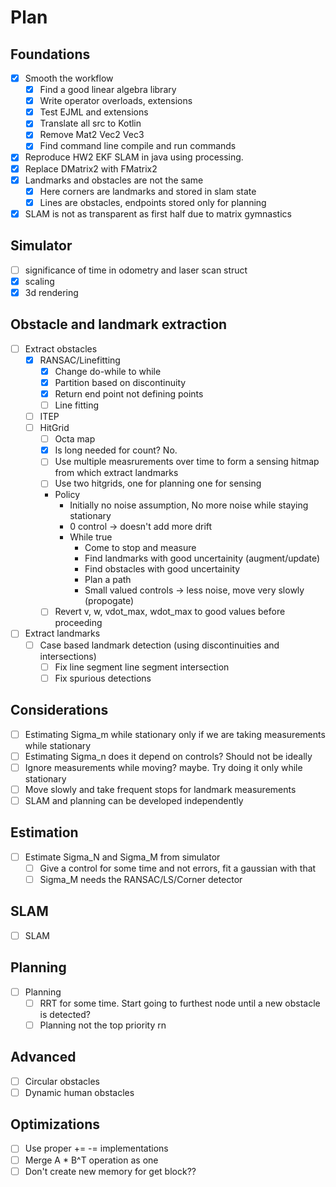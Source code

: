 # Plan

## Foundations
- [x] Smooth the workflow
    - [x] Find a good linear algebra library
    - [x] Write operator overloads, extensions
    - [x] Test EJML and extensions
    - [x] Translate all src to Kotlin
    - [x] Remove Mat2 Vec2 Vec3
    - [x] Find command line compile and run commands
- [x] Reproduce HW2 EKF SLAM in java using processing.
- [x] Replace DMatrix2 with FMatrix2
- [x] Landmarks and obstacles are not the same
    - [x] Here corners are landmarks and stored in slam state
    - [x] Lines are obstacles, endpoints stored only for planning
- [x] SLAM is not as transparent as first half due to matrix gymnastics

## Simulator
- [ ] significance of time in odometry and laser scan struct
- [x] scaling
- [x] 3d rendering

## Obstacle and landmark extraction
- [ ] Extract obstacles
    - [x] RANSAC/Linefitting
        - [x] Change do-while to while
        - [x] Partition based on discontinuity
        - [x] Return end point not defining points
        - [ ] Line fitting
    - [ ] ITEP
    - [ ] HitGrid
        - [ ] Octa map
        - [x] Is long needed for count? No.
        - [ ] Use multiple measrurements over time to form a sensing hitmap from which extract landmarks
        - [ ] Use two hitgrids, one for planning one for sensing
        - Policy
            - Initially no noise assumption, No more noise while staying stationary
            - 0 control -> doesn't add more drift
            - While true
                - Come to stop and measure
                - Find landmarks with good uncertainity (augment/update)
                - Find obstacles with good uncertainity
                - Plan a path
                - Small valued controls -> less noise, move very slowly (propogate)
        - [ ] Revert v, w, vdot_max, wdot_max to good values before proceeding
- [ ] Extract landmarks
    - [ ] Case based landmark detection (using discontinuities and intersections)
        - [ ] Fix line segment line segment intersection
        - [ ] Fix spurious detections

## Considerations
- [ ] Estimating Sigma_m while stationary only if we are taking measurements while stationary
- [ ] Estimating Sigma_n does it depend on controls? Should not be ideally
- [ ] Ignore measurements while moving? maybe. Try doing it only while stationary
- [ ] Move slowly and take frequent stops for landmark measurements
- [ ] SLAM and planning can be developed independently

## Estimation
- [ ] Estimate Sigma_N and Sigma_M from simulator
    - [ ] Give a control for some time and not errors, fit a gaussian with that
    - [ ] Sigma_M needs the RANSAC/LS/Corner detector

## SLAM
- [ ] SLAM

## Planning
- [ ] Planning
    - [ ] RRT for some time. Start going to furthest node until a new obstacle is detected?
    - [ ] Planning not the top priority rn

## Advanced
- [ ] Circular obstacles
- [ ] Dynamic human obstacles

## Optimizations
- [ ] Use proper += -= implementations
- [ ] Merge A * B^T operation as one
- [ ] Don't create new memory for get block??
